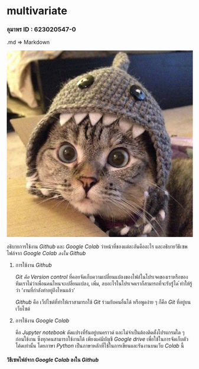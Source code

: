 # multivariate

### อุมาพร ID : 623020547-0

.md => Markdown

![ตัวอย่างการแทรกรูป](cat.jpg)

อธิบายการใช้งาน _Github_ และ _Google Colab_ ว่าหน้าที่ของแต่ละอันคืออะไร และอธิบายวิธีเซพไฟล์จาก _Google Colab ลงใน Github_

  1. การใช้งาน _Github_
  
      _Git คือ Version control_ ที่คอยจัดเก็บความเปลี่ยนแปลงของไฟล์ในโปรเจคของเราหรือของทีมเราไม่ว่าเพื่อนคนไหนจะเปลี่ยนแปลง, เพิ่ม, ลบอะไรในโปรเจคเราก็สามารถที่จะรับรู้ได ้ทำให้รู้ว่า ‘งานที่กำลังทำอยู่ถึงไหนแล้ว’
      
     _Github_ คือ เว็ปไซต์ที่ทำให้เราสามารถใช้ _Git_ ร่วมกับคนอื่นได้ หรือพูดง่าย ๆ ก็คือ _Git_ ที่อยู่บนเว็บไซต์
     
   2. การใช้งาน _Google Colab_

      คือ  _Jupyter notebook_ ดัดแปรงที่รันอยู่บนคราวด์ และไม่จำเป็นต้องติดตั้งโปรแกรมใด ๆ ก่อนใช้งาน ซึ่งทุกคนสามารถใช้งานได้ เพียงแค่มีบัญชี _Google drive_ เพื่อใช้ในการจัดเก็บตัวโค้ดเท่านั้น โดยภาษา _Python_ เป็นภาษาหลักที่ใช้ในการเขียนและรันงานบนเว็บ _Colab_ นี้ 
      
   #### วิธีเซพไฟล์จาก _Google Colab_ ลงใน _Github_
